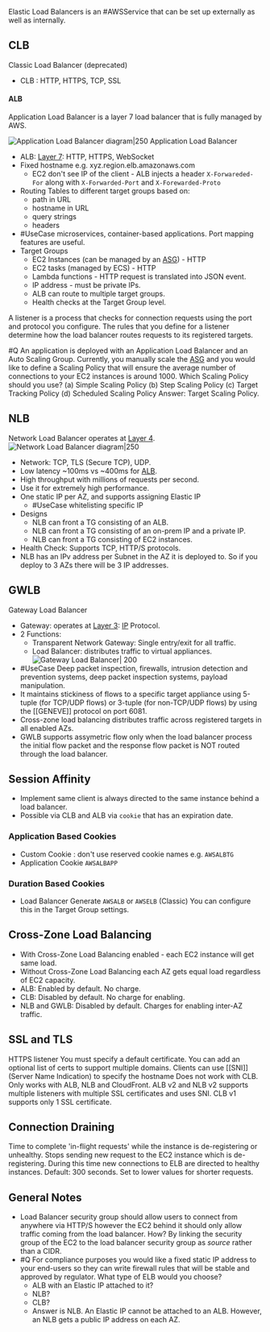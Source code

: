 Elastic Load Balancers is an #AWSService that can be set up externally as well as internally.
## CLB
Classic Load Balancer (deprecated)
- CLB : HTTP, HTTPS, TCP, SSL
#### ALB
Application Load Balancer is a layer 7 load balancer that is fully managed by AWS.

![Application Load Balancer diagram|250](https://s3.us-east-1.amazonaws.com/elb-polaris-cdk-assets-us-east-1-prod/2023-02-21T01-06-41_f711e1f2085536cdd2e5cf3814c3b7f9a49425fa46543744dace8418e82c80dc/Static/ALBdiagram.svg)
Application Load Balancer

- ALB: [Layer 7](OSI.md#Layer%207): HTTP, HTTPS, WebSocket
- Fixed hostname e.g. xyz.region.elb.amazonaws.com
	- EC2 don't see IP of the client - ALB injects a header `X-Forwareded-For` along with `X-Forwarded-Port` and `X-Forewarded-Proto`
- Routing Tables to different target groups based on:
	- path in URL
	- hostname in URL
	- query strings
	- headers
- #UseCase microservices, container-based applications. Port mapping features are useful.
- Target Groups
	- EC2 Instances (can be managed by an [ASG](ASG.md)) - HTTP
	- EC2 tasks (managed by ECS) - HTTP
	- Lambda functions - HTTP request is translated into JSON event.
	- IP address - must be private IPs.
	- ALB can route to multiple target groups.
	- Health checks at the Target Group level.

A listener is a process that checks for connection requests using the port and protocol you configure. The rules that you define for a listener determine how the load balancer routes requests to its registered targets.

#Q An application is deployed with an Application Load Balancer and an Auto Scaling Group. Currently, you manually scale the [ASG](ASG.md) and you would like to define a Scaling Policy that will ensure the average number of connections to your EC2 instances is around 1000. Which Scaling Policy should you use?
(a) Simple Scaling Policy
(b) Step Scaling Policy
(c) Target Tracking Policy
(d) Scheduled Scaling Policy
Answer: Target Scaling Policy.
## NLB
Network Load Balancer operates at [Layer 4](OSI.md#Layer%204).
![Network Load Balancer diagram|250](https://s3.us-east-1.amazonaws.com/elb-polaris-cdk-assets-us-east-1-prod/2023-02-21T01-06-41_f711e1f2085536cdd2e5cf3814c3b7f9a49425fa46543744dace8418e82c80dc/Static/NLBdiagram.svg)
- Network: TCP, TLS (Secure TCP), UDP.
- Low latency ~100ms vs ~400ms for [ALB](ELB.md#ALB).
- High throughput with millions of requests per second. 
- Use it for extremely high performance.
- One static IP per AZ, and supports assigning Elastic IP
	- #UseCase whitelisting specific IP
- Designs
	- NLB can front a TG consisting of an ALB.
	- NLB can front a TG consisting of an on-prem IP and a private IP.
	- NLB can front a TG consisting of EC2 instances.
- Health Check: Supports TCP, HTTP/S protocols.
- NLB has an IPv address per Subnet in the AZ it is deployed to. So if you deploy to 3 AZs there will be 3 IP addresses.

## GWLB
Gateway Load Balancer
- Gateway: operates at [Layer 3](OSI.md#Layer%203): [IP](TCP-IP.md#IP%20Features) Protocol.
- 2 Functions: 
	- Transparent Network Gateway: Single entry/exit for all traffic.
	- Load Balancer: distributes traffic to virtual appliances.
	 ![Gateway Load Balancer| 200](gwlb.png)
- #UseCase Deep packet inspection, firewalls, intrusion detection and prevention systems, deep packet inspection systems, payload manipulation.
- It maintains stickiness of flows to a specific target appliance using 5-tuple (for TCP/UDP flows) or 3-tuple (for non-TCP/UDP flows) by using the [[GENEVE]] protocol on port 6081.
- Cross-zone load balancing distributes traffic across registered targets in all enabled AZs.
- GWLB supports assymetric flow only when the load balancer process the initial flow packet and the response flow packet is NOT routed through the load balancer.
## Session Affinity
- Implement same client is always directed to the same instance behind a load balancer.
- Possible via CLB and ALB via `cookie` that has an expiration date.
### Application Based Cookies
- Custom Cookie : don't use reserved cookie names e.g. `AWSALBTG`
- Application Cookie `AWSALBAPP` 
### Duration Based Cookies
- Load Balancer Generate `AWSALB` or `AWSELB` (Classic)
You can configure this in the Target Group settings.

## Cross-Zone Load Balancing
- With Cross-Zone Load Balancing enabled - each EC2 instance will get same load.
- Without Cross-Zone Load Balancing each AZ gets equal load regardless of EC2 capacity.
- ALB: Enabled by default. No charge.
- CLB: Disabled by default. No charge for enabling.
- NLB and GWLB: Disabled by default. Charges for enabling inter-AZ traffic.

## SSL and TLS  

HTTPS listener 
	You must specify a default certificate. 
	You can add an optional list of certs to support multiple domains.
	Clients can use [[SNI]] (Server Name Indication) to specify the hostname 
Does not work with CLB. Only works with ALB, NLB and CloudFront.
ALB v2 and NLB v2 supports multiple listeners with multiple SSL certificates and uses SNI.
CLB v1 supports only 1 SSL certificate.

## Connection Draining
Time to complete 'in-flight requests' while the instance is de-registering or unhealthy. Stops sending new request to the EC2 instance which is de-registering. During this time new connections to ELB are directed to healthy instances.
Default: 300 seconds. Set to lower values for shorter requests.
## General Notes

- Load Balancer security group should allow users to connect from anywhere via HTTP/S however the EC2 behind it should only allow traffic coming from the load balancer. How? By linking the security group of the EC2 to the load balancer security group as *source* rather than a CIDR.
- #Q For compliance purposes you would like a fixed static IP address to your end-users so they can write firewall rules that will be stable and approved by regulator. What type of ELB would you choose?
	- ALB with an Elastic IP attached to it?
	- NLB?
	- CLB?
	- Answer is NLB. An Elastic IP cannot be attached to an ALB. However, an NLB gets a public IP address on each AZ.